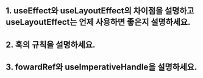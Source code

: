 ## 1. useEffect와 useLayoutEffect의 차이점을 설명하고 useLayoutEffect는 언제 사용하면 좋은지 설명하세요.

## 2. 훅의 규칙을 설명하세요.

## 3. fowardRef와 useImperativeHandle을 설명하세요.